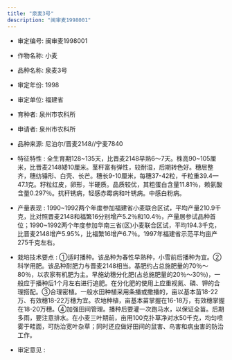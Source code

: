 ```yaml
---
title: "泉麦3号"
description: "闽审麦1998001"
---
```

* 审定编号:  闽审麦1998001

*  作物名称:  小麦

*  品种名称:  泉麦3号

*  审定年份:  1998

*  审定单位:  福建省

* 育种者:  泉州市农科所

*  申请者:  泉州市农科所

*  品种来源:  尼泊尔/晋麦2148//宁麦7840

*  特征特性 : 
全生育期128~135天，比晋麦2148早熟6～7天。株高90~105厘米，比晋麦2148矮10厘米。茎秆富有弹性，较耐湿，后期转色好。穗层整齐，穗纺锤形、白壳、长芒。穗长9-10厘米，每穗37-42粒，千粒重39.4—47.1克。籽粒红皮，卵形，半硬质。品质较优，其粗蛋白含量11.81％，赖氨酸含量0.297％。抗秆锈病，轻感赤霉病和叶锈病。中感白粉病。
 
*  产量表现 : 
1990~1992两个年度参加福建省小麦联合区试，平均产量210.9千克，比对照晋麦2148和福繁16分别增产5.2％和10.4％，产量居参试品种首位；1990~1992两个年度参加华南三省(区)小麦联合区试，平均194.3千克，比晋麦2148增产5.95%，比福繁16增产6.7％。1997年福建省示范平均亩产275千克左右。

*  栽培技术要点 : 
①适时播种。该品种为春性早熟种，小雪前后播种为宜。②科学用肥。该品种耐肥力与晋麦2148相当。基肥约占总施肥量的70％～80％，以农家有机肥为主。早施幼穗分化肥(占总施肥量的20％～30％)，一般应于播种后1个月左右进行追肥。在分化肥的使用上应重视氮、磷、钾的合理搭配。③合理密植。一般水田种植采用条播或撒播的，亩以基本苗18-22万、有效穗18-22万穗为宜。农地种植，亩基本苗掌握在16-18万，有效穗掌握在18-20万穗。④加强田间管理。播种后要灌一次跑马水，以保证全苗。后期多雨，要注意排水。在小麦三叶期前，亩用100克扑草净对水50千克，均匀喷雾于畦面，可防治宽叶杂草；同时还应做好田间的鼠害、鸟害和病虫害的防治工作。

*  审定意见 : 

